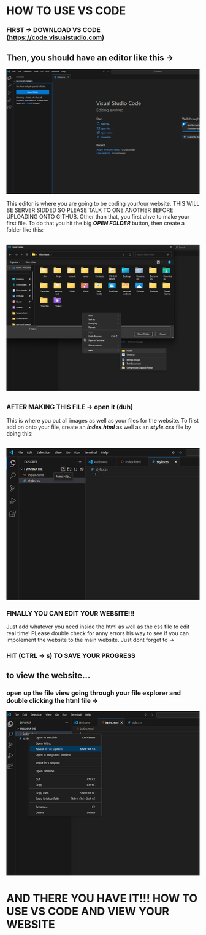 # HOW TO USE VS CODE

### FIRST -> DOWNLOAD VS CODE (https://code.visualstudio.com)

## Then, you should have an editor like this ->
![hellothere](image/file.png)

This editor is where you are going to be coding your/our website. THIS WILL BE SERVER SIDDED SO PLEASE TALK TO ONE ANOTHER BEFORE UPLOADING ONTO GITHUB. Other than that, you first ahve to make your first file. To do that you hit the big ***OPEN FOLDER*** button, then create a folder like this:
##
![hellotherepart2](image/filemaking.png)
##
### AFTER MAKING THIS FILE -> open it (duh)

This is where you put all images as well as your files for the website. To first add on onto your file, create an ***index.html*** as well as an ***style.css*** file by doing this:
##
![hellotherepart3](image/newfile.png)

### FINALLY YOU CAN EDIT YOUR WEBSITE!!!
Just add whatever you need inside the html as well as the css file to edit real time! PLease double check for anny errors his way to see if you can impolement the website to the main website. Just dont forget to ->
### HIT (CTRL -> s) TO SAVE YOUR PROGRESS

## to view the website...
### open up the file view going through your file explorer and double clicking the html file ->

![hellotherepart3](image/openfile.png)

# AND THERE YOU HAVE IT!!! HOW TO USE VS CODE AND VIEW YOUR WEBSITE
